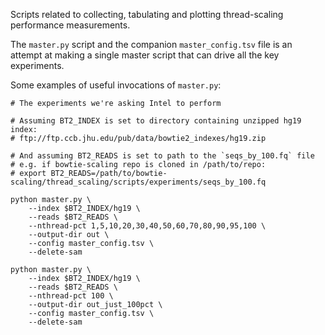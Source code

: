 Scripts related to collecting, tabulating and plotting thread-scaling performance measurements.

The `master.py` script and the companion `master_config.tsv` file is an attempt at making a single master script that can drive all the key experiments.

Some examples of useful invocations of `master.py`:

```
# The experiments we're asking Intel to perform

# Assuming BT2_INDEX is set to directory containing unzipped hg19 index:
# ftp://ftp.ccb.jhu.edu/pub/data/bowtie2_indexes/hg19.zip

# And assuming BT2_READS is set to path to the `seqs_by_100.fq` file
# e.g. if bowtie-scaling repo is cloned in /path/to/repo:
# export BT2_READS=/path/to/bowtie-scaling/thread_scaling/scripts/experiments/seqs_by_100.fq

python master.py \
    --index $BT2_INDEX/hg19 \
    --reads $BT2_READS \
    --nthread-pct 1,5,10,20,30,40,50,60,70,80,90,95,100 \
    --output-dir out \
    --config master_config.tsv \
    --delete-sam

python master.py \
    --index $BT2_INDEX/hg19 \
    --reads $BT2_READS \
    --nthread-pct 100 \
    --output-dir out_just_100pct \
    --config master_config.tsv \
    --delete-sam
```
